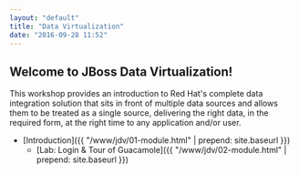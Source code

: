 ```yaml
---
layout: "default"
title: "Data Virtualization"
date: "2016-09-28 11:52"
---
```


## Welcome to JBoss Data Virtualization!

This workshop provides an introduction to Red Hat's complete data integration solution that sits in front of multiple data sources and allows them to be treated as a single source, delivering the right data, in the required form, at the right time to any application and/or user.

- [Introduction]({{ "/www/jdv/01-module.html" | prepend: site.baseurl }})
  - [Lab: Login & Tour of Guacamole]({{ "/www/jdv/02-module.html" | prepend: site.baseurl }})
